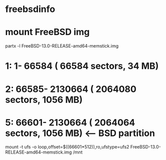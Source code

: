 # freebsdinfo
# mount FreeBSD img
partx -l FreeBSD-13.0-RELEASE-amd64-memstick.img
# 1:         1-    66584 (    66584 sectors,     34 MB)
# 2:     66585-  2130664 (  2064080 sectors,   1056 MB)
# 5:     66601-  2130664 (  2064064 sectors,   1056 MB)  <-- BSD partition

mount -t ufs -o loop,offset=$((66601*512)),ro,ufstype=ufs2 FreeBSD-13.0-RELEASE-amd64-memstick.img /mnt
